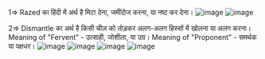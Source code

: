 1=> Razed का हिंदी में अर्थ है मिटा देना, जमींदोज करना, या नष्ट कर देना।
![image](https://github.com/user-attachments/assets/bfeb7644-0b64-4ec7-b587-e7e80b6046ff)
![image](https://github.com/user-attachments/assets/122c904e-9208-4c0d-a7a1-4d7f4943ae5f)



2=> Dismantle का अर्थ है किसी चीज़ को तोड़कर अलग-अलग हिस्सों में खोलना या अलग करना।
Meaning of "Fervent" - उत्साही, जोशीला, या उग्र।
Meaning of "Proponent"  - समर्थक या पक्षधर।
![image](https://github.com/user-attachments/assets/a8404af0-5e37-481b-ba9b-836f7d3b5e96)
![image](https://github.com/user-attachments/assets/bc1fe796-0f68-4c1c-9cd8-2077281c95c0)
![image](https://github.com/user-attachments/assets/c299879a-d89e-47c8-945e-c5c62d74fbe0)
![image](https://github.com/user-attachments/assets/c2fb674b-dee1-409f-9db3-419fc5e21cd5)



